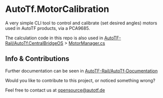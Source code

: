 # AutoTf.MotorCalibration


A very simple CLI tool to control and calibrate (set desired angles) motors used in AutoTF products, via a PCA9685.

The calculation code in this repo is also used in [AutoTF-Rail/AutoTf.CentralBridgeOS](https://github.com/AutoTF-Rail/AutoTf.CentralBridgeOS) > [MotorManager.cs](https://github.com/AutoTF-Rail/AutoTf.CentralBridgeOS/blob/main/AutoTf.CentralBridgeOS.Services/MotorManager.cs)


## Info & Contributions

Further documentation can be seen in [AutoTF-Rail/AutoTf-Documentation](https://github.com/AutoTF-Rail/AutoTf-Documentation)


Would you like to contribute to this project, or noticed something wrong?

Feel free to contact us at [opensource@autotf.de](mailto:opensource@autotf.de)
